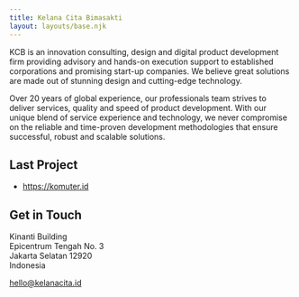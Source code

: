 ```yaml
---
title: Kelana Cita Bimasakti
layout: layouts/base.njk
---
```


KCB is an innovation consulting, design and digital product development firm providing advisory and hands-on execution support to established corporations and promising start-up companies. We believe great solutions are made out of stunning design and cutting-edge technology.

Over 20 years of global experience, our professionals team strives to deliver services, quality and speed of product development. With our unique blend of service experience and technology, we never compromise on the reliable and time-proven development methodologies that ensure successful, robust and scalable solutions.

## Last Project
- https://komuter.id

## Get in Touch
Kinanti Building  
Epicentrum Tengah No. 3  
Jakarta Selatan 12920  
Indonesia

<a href="mailto: hello@kelanacita.id">hello@kelanacita.id</a>
